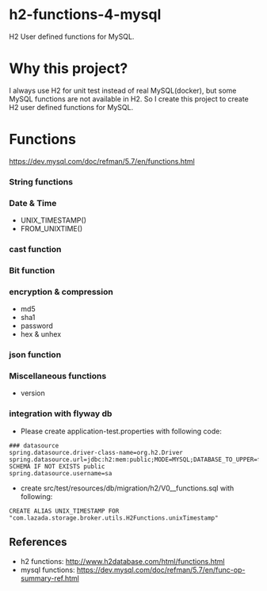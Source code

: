 h2-functions-4-mysql
======================
H2 User defined functions for MySQL.

# Why this project?

I always use H2 for unit test instead of real MySQL(docker), but some MySQL functions are not available in H2.
So I create this project to create H2 user defined functions for MySQL.
 

# Functions

https://dev.mysql.com/doc/refman/5.7/en/functions.html

### String functions

### Date & Time

* UNIX_TIMESTAMP()
* FROM_UNIXTIME()

### cast function

### Bit function

### encryption & compression

* md5
* sha1
* password
* hex & unhex

### json function


### Miscellaneous functions

* version


### integration with flyway db

* Please create application-test.properties with following code:

```properties
### datasource
spring.datasource.driver-class-name=org.h2.Driver
spring.datasource.url=jdbc:h2:mem:public;MODE=MYSQL;DATABASE_TO_UPPER=false;INIT=CREATE SCHEMA IF NOT EXISTS public
spring.datasource.username=sa

```
* create src/test/resources/db/migration/h2/V0__functions.sql with following:

```h2
CREATE ALIAS UNIX_TIMESTAMP FOR "com.lazada.storage.broker.utils.H2Functions.unixTimestamp"
```


## References

* h2 functions: http://www.h2database.com/html/functions.html
* mysql functions: https://dev.mysql.com/doc/refman/5.7/en/func-op-summary-ref.html

